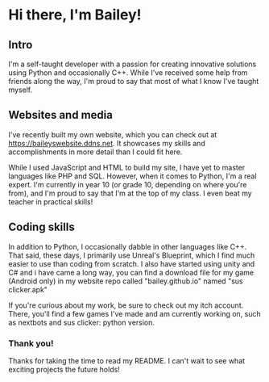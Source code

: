 # Hi there, I'm Bailey!

## Intro
I'm a self-taught developer with a passion for creating innovative solutions using Python and occasionally C++. While I've received some help from friends along the way, I'm proud to say that most of what I know I've taught myself.

## Websites and media
I've recently built my own website, which you can check out at https://baileyswebsite.ddns.net. It showcases my skills and accomplishments in more detail than I could fit here.

While I used JavaScript and HTML to build my site, I have yet to master languages like PHP and SQL. However, when it comes to Python, I'm a real expert. I'm currently in year 10 (or grade 10, depending on where you're from), and I'm proud to say that I'm at the top of my class. I even beat my teacher in practical skills!

## Coding skills
In addition to Python, I occasionally dabble in other languages like C++. That said, these days, I primarily use Unreal's Blueprint, which I find much easier to use than coding from scratch. I also have started using unity and C# and i have came a long way, you can find a download file for my game (Android only) in my website repo called "bailey.github.io" named "sus clicker.apk"

If you're curious about my work, be sure to check out my itch account. There, you'll find a few games I've made and am currently working on, such as nextbots and sus clicker: python version.


### Thank you!
Thanks for taking the time to read my README. I can't wait to see what exciting projects the future holds!
